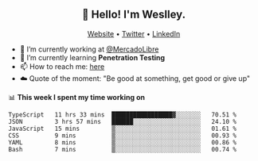 <h2 align="center">👋 Hello! I'm Weslley.</h2>
<p align="center">
  <a href="http://weslleyneri.com.br">Website</a> •
  <a href="https://twitter.com/Weslley_Neri">Twitter</a> •
  <a href="https://www.linkedin.com/in/weslley-neri-3658908b">LinkedIn</a>
</p>


- 🔭 I’m currently working at [@MercadoLibre](https://github.com/mercadolibre)
- 🌱 I’m currently learning **Penetration Testing**
- 📫 How to reach me: [here](mailto:weslley39@gmail.com)
- ☁️ Quote of the moment: "Be good at something, get good or give up"

📊 **This week I spent my time working on**
<!--START_SECTION:waka-->

```text
TypeScript   11 hrs 33 mins  █████████████████▓░░░░░░░   70.51 %
JSON         3 hrs 57 mins   ██████░░░░░░░░░░░░░░░░░░░   24.10 %
JavaScript   15 mins         ▒░░░░░░░░░░░░░░░░░░░░░░░░   01.61 %
CSS          9 mins          ▒░░░░░░░░░░░░░░░░░░░░░░░░   00.93 %
YAML         8 mins          ▒░░░░░░░░░░░░░░░░░░░░░░░░   00.86 %
Bash         7 mins          ▒░░░░░░░░░░░░░░░░░░░░░░░░   00.74 %
```

<!--END_SECTION:waka-->

<!-- Inspired by https://github.com/gruselhaus/gruselhaus -->
